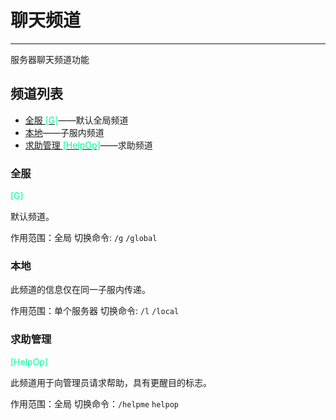 # 聊天频道
---

服务器聊天频道功能

## 频道列表
* [全服 <font color=#00fb9a>[G]</font>](#全服)——默认全局频道
* [本地](#本地)——子服内频道
* [求助管理 <font color=#00fb9a>[HelpOp]</font>](#求助管理)——求助频道

### 全服 

<font color=#00fb9a>[G]</font>

默认频道。

作用范围：全局
切换命令: `/g` `/global`

### 本地

此频道的信息仅在同一子服内传递。

作用范围：单个服务器
切换命令: `/l` `/local`

### 求助管理 

<font color=#00fb9a>[HelpOp]</font>

此频道用于向管理员请求帮助，具有更醒目的标志。

作用范围：全局
切换命令：`/helpme` `helpop`
